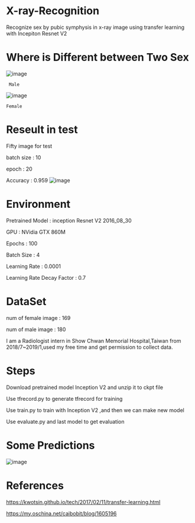 # X-ray-Recognition
Recognize sex by  pubic symphysis in x-ray image using transfer learning with Incepiton Resnet V2

# Where is Different between Two Sex

![image](https://github.com/que4155/X-ray-Recognition/blob/master/picture/19y_m_0581123.jpg)

     Male  
![image](https://github.com/que4155/X-ray-Recognition/blob/master/picture/20y_f_1865012.jpg)
     
    Female
# Reseult in test
 Fifty image for test
 
 batch size : 10
 
 epoch : 20
 
 Accuracy : 0.959
 ![image](https://github.com/que4155/X-ray-Recognition/blob/master/picture/ac.png)
# Environment 
Pretrained Model : inception Resnet V2 2016_08_30

GPU : NVidia GTX 860M

Epochs : 100

Batch Size : 4

Learning Rate : 0.0001

Learning Rate Decay Factor : 0.7
# DataSet
num of female image : 169

num of male image : 180

I am a Radiologist intern in Show Chwan Memorial Hospital,Taiwan from 2018/7~2019/1,used my free time and get permission to collect data.

# Steps
Download pretrained model Inception V2 and unzip it to ckpt file

Use tfrecord.py to generate tfrecord for training

Use train.py to train with Inception V2 ,and then we can make new model

Use evaluate.py and last model to get evaluation 

# Some Predictions
![image](https://github.com/que4155/X-ray-Recognition/blob/master/picture/predict.png)

# References
https://kwotsin.github.io/tech/2017/02/11/transfer-learning.html

https://my.oschina.net/caibobit/blog/1605196
